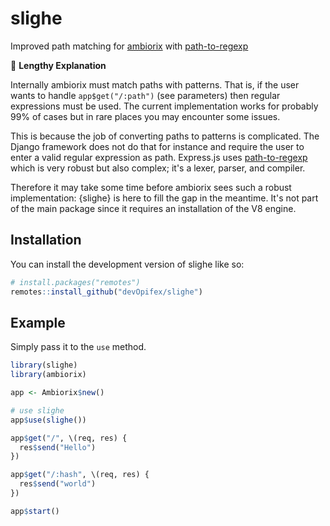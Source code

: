 # slighe

Improved path matching for [ambiorix](https://ambiorix.dev) with
[path-to-regexp](https://www.npmjs.com/package/path-to-regexp)

:traffic_light: __Lengthy Explanation__

Internally ambiorix must match paths with patterns.
That is, if the user wants to handle `app$get("/:path")`
(see parameters) then regular expressions must be used.
The current implementation works for probably 99% of cases
but in rare places you may encounter some issues.

This is because the job of converting paths to patterns
is complicated. 
The Django framework does not do that for instance and require
the user to enter a valid regular expression as path.
Express.js uses
[path-to-regexp](https://www.npmjs.com/package/path-to-regexp)
which is very robust but also complex; it's a lexer, parser,
and compiler.

Therefore it may take some time before ambiorix sees such
a robust implementation: {slighe} is here to fill the gap
in the meantime.
It's not part of the main package since it requires an 
installation of the V8 engine.

## Installation

You can install the development version of slighe like so:

``` r
# install.packages("remotes")
remotes::install_github("devOpifex/slighe")
```

## Example

Simply pass it to the `use` method.

``` r
library(slighe)
library(ambiorix)

app <- Ambiorix$new()

# use slighe
app$use(slighe())

app$get("/", \(req, res) {
  res$send("Hello")
})

app$get("/:hash", \(req, res) {
  res$send("world")
})

app$start()
```
